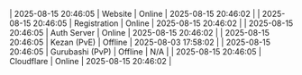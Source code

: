 | 2025-08-15 20:46:05 | Website | Online | 2025-08-15 20:46:02 |
| 2025-08-15 20:46:05 | Registration | Online | 2025-08-15 20:46:02 |
| 2025-08-15 20:46:05 | Auth Server | Online | 2025-08-15 20:46:02 |
| 2025-08-15 20:46:05 | Kezan (PvE) | Offline | 2025-08-03 17:58:02 |
| 2025-08-15 20:46:05 | Gurubashi (PvP) | Offline | N/A |
| 2025-08-15 20:46:05 | Cloudflare | Online | 2025-08-15 20:46:02 |

